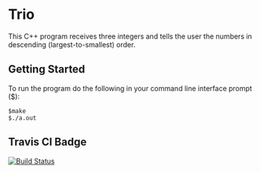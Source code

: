 # Trio

This C++ program receives three integers and tells the user the numbers in descending (largest-to-smallest) order.

## Getting Started

To run the program do the following in your command line interface prompt ($):

```
$make
$./a.out
```

## Travis CI Badge

[![Build Status](https://travis-ci.org/jmousavi/Trio.svg?branch=master)](https://travis-ci.org/jmousavi/Trio)
